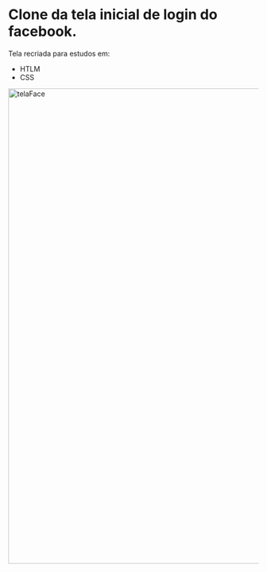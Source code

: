 # Clone da tela inicial de login do facebook.

Tela recriada para estudos em:

- HTLM
- CSS

<img width="957" alt="telaFace" src="https://user-images.githubusercontent.com/86168060/174867456-58f957d8-43cf-4b8d-85e8-fc9fda02a446.png">
